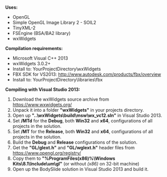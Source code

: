 **Uses:**
* OpenGL
* Simple OpenGL Image Library 2 - SOIL2
* TinyXML-2
* FSEngine (BSA/BA2 library)
* wxWidgets

**Compilation requirements:**
* Microsoft Visual C++ 2013
* wxWidgets 3.0.2+
 * Install to: YourProjectDirectory\wxWidgets
* FBX SDK for VS2013: http://www.autodesk.com/products/fbx/overview
 * Install to: YourProjectDirectory\libraries\fbx

**Compiling with Visual Studio 2013:**

1. Download the wxWidgets source archive from https://www.wxwidgets.org/
2. Unpack it into a folder **"wxWidgets"** in your projects directory.
3. Open up **"..\wxWidgets\build\msw\wx_vc12.sln"** in Visual Studio 2013.
4. Set **/MTd** for the **Debug**, both **Win32** and **x64**, configurations of all projects in the solution.
5. Set **/MT** for the **Release**, both **Win32** and **x64**, configurations of all projects in the solution.
6. Build the **Debug** and **Release** configurations of the solution.
7. Get the **"GL/glext.h"** and **"GL/wglext.h"** header files from https://www.opengl.org/registry/
8. Copy them to **"%ProgramFiles(x86)%\Windows Kits\8.1\Include\um\gl"** (or without *(x86)* on 32-bit machine)
9. Open up the BodySlide solution in Visual Studio 2013 and build it.